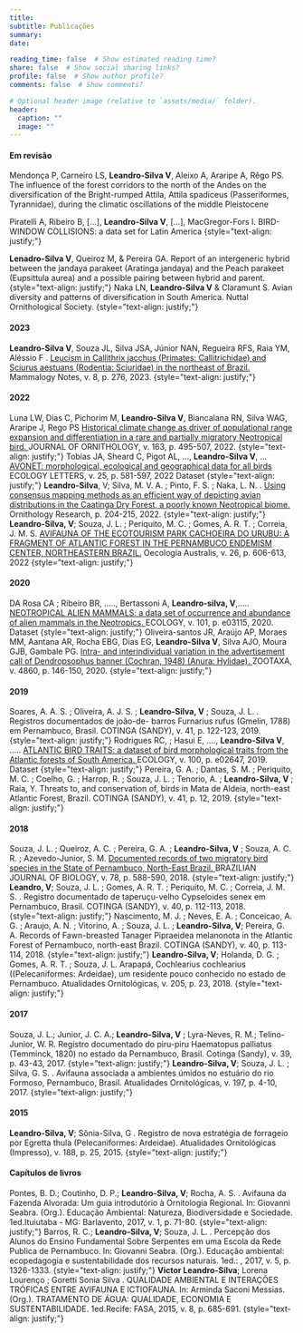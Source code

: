 ```yaml
---
title: 
subtitle: Publicações
summary: 
date: 

reading_time: false  # Show estimated reading time?
share: false  # Show social sharing links?
profile: false  # Show author profile?
comments: false  # Show comments?

# Optional header image (relative to `assets/media/` folder).
header:
  caption: ""
  image: ""
---
```


#### **Em revisão**

Mendonça P, Carneiro LS, **Leandro-Silva V**, Aleixo A, Araripe A, Rêgo PS. The influence of the forest corridors to the north of the Andes on the diversification of the Bright-rumped Attila, Attila spadiceus (Passeriformes, Tyrannidae), during the climatic oscillations of the middle Pleistocene 

Piratelli A, Ribeiro B, [...], **Leandro-Silva V**, [...], MacGregor-Fors I. BIRD-WINDOW COLLISIONS: a data set for Latin America
{style="text-align: justify;"}

**Lenadro-Silva V**, Queiroz M, & Pereira GA. Report of an intergeneric hybrid between the jandaya parakeet (Aratinga jandaya) and the Peach parakeet (Eupsittula aurea) and a possible pairing between hybrid and parent. 
{style="text-align: justify;"}
Naka LN, **Leandro-Silva V** & Claramunt S. Avian diversity and patterns of diversification in South America. Nuttal Ornithological Society.
{style="text-align: justify;"}

#### **2023**

**Leandro-Silva V**, Souza JL, Silva JSA, Júnior NAN, Regueira RFS, Raia YM, Aléssio F . <a href="https://mammalogynotes.org/ojs/index.php/mn/article/view/276"> Leucism in Callithrix jacchus (Primates: Callitrichidae) and Sciurus aestuans (Rodentia: Sciuridae) in the northeast of Brazil.</a> Mammalogy Notes, v. 8, p. 276, 2023.
{style="text-align: justify;"}
#### **2022**

Luna LW, Dias C, Pichorim M, **Leandro-Silva V**, Biancalana RN, Silva WAG, Araripe J, Rego PS <a href="https://link.springer.com/article/10.1007/s10336-021-01948-z"> Historical climate change as driver of populational range expansion and differentiation in a rare and partially migratory Neotropical bird. </a>JOURNAL OF ORNITHOLOGY, v. 163, p. 495-507, 2022.
{style="text-align: justify;"}
Tobias JA, Sheard C, Pigot AL, ..., **Leandro-Silva V**, ... <a href="https://onlinelibrary.wiley.com/doi/10.1111/ele.13898">AVONET: morphological, ecological and geographical data for all birds</a> ECOLOGY LETTERS, v. 25, p. 581-597, 2022
Dataset 
{style="text-align: justify;"}
**Leandro-Silva**, V; Silva, M. V. A. ; Pinto, F. S. ; Naka, L. N. . <a href="https://link.springer.com/article/10.1007/s43388-022-00101-5">Using consensus mapping methods as an efficient way of depicting avian distributions in the Caatinga Dry Forest, a poorly known Neotropical biome. </a> Ornithology Research, p. 204-215, 2022.
{style="text-align: justify;"}
**Leandro-Silva, V**; Souza, J. L. ; Periquito, M. C. ; Gomes, A. R. T. ; Correia, J. M. S. <a href="https://revistas.ufrj.br/index.php/oa/article/view/48986"> AVIFAUNA OF THE ECOTOURISM PARK CACHOEIRA DO URUBU: A FRAGMENT OF ATLANTIC FOREST IN THE PERNAMBUCO ENDEMISM CENTER, NORTHEASTERN BRAZIL.</a> Oecologia Australis, v. 26, p. 606-613, 2022
{style="text-align: justify;"}
#### **2020**
DA Rosa CA ; Ribeiro BR, ....., Bertassoni A, **Leandro-silva, V**,..... <a href="https://esajournals.onlinelibrary.wiley.com/doi/10.1002/ecy.3115"> NEOTROPICAL ALIEN MAMMALS: a data set of occurrence and abundance of alien mammals in the Neotropics. </a> ECOLOGY, v. 101, p. e03115, 2020.
Dataset
{style="text-align: justify;"}
Oliveira-santos JR, Araújo AP, Moraes MM, Aantana AR, Rocha EBG, Dias EG, **Leandro-Silva V**, Silva AJO, Moura GJB, Gambale PG. <a href="https://www.mapress.com/zt/article/view/zootaxa.4860.1.9"> Intra- and interindividual variation in the advertisement call of Dendropsophus banner (Cochran, 1948) (Anura: Hylidae). </a> ZOOTAXA, v. 4860, p. 146-150, 2020.
{style="text-align: justify;"}
#### **2019**

Soares, A. A. S. ; Oliveira, A. J. S. ; **Leandro-Silva, V** ; Souza, J. L. . Registros documentados de joão-de- barros Furnarius rufus (Gmelin, 1788) em Pernambuco, Brasil. COTINGA (SANDY), v. 41, p. 122-123, 2019.
{style="text-align: justify;"}
Rodrigues RC, ; Hasui E, ...., **Leandro-Silva V**, ..... <a href="https://esajournals.onlinelibrary.wiley.com/doi/10.1002/ecy.2647"> ATLANTIC BIRD TRAITS: a dataset of bird morphological traits from the Atlantic forests of South America. </a> ECOLOGY, v. 100, p. e02647, 2019.
Dataset
{style="text-align: justify;"}
Pereira, G. A. ; Dantas, S. M. ; Periquito, M. C. ; Coelho, G. ; Harrop, R. ; Souza, J. L. ; Tenorio, A. ; **Leandro-Silva, V** ; Raia, Y. Threats to, and conservation of, birds in Mata de Aldeia, north-east Atlantic Forest, Brazil. COTINGA (SANDY), v. 41, p. 12, 2019.
{style="text-align: justify;"}
#### **2018**

Souza, J. L. ; Queiroz, A. C. ; Pereira, G. A. ; **Leandro-Silva, V** ; Souza, A. C. R. ; Azevedo-Junior, S. M. <a href="https://www.scielo.br/j/bjb/a/P9F6Qpmc8KDzf83xnBxTzzM/?lang=en"> Documented records of two migratory bird species in the State of Pernambuco, North-East Brazil. </a> BRAZILIAN JOURNAL OF BIOLOGY, v. 78, p. 588-590, 2018.
{style="text-align: justify;"}
**Leandro, V**; Souza, J. L. ; Gomes, A. R. T. ; Periquito, M. C. ; Correia, J. M. S. . Registro documentado de taperuçu-velho Cypseloides senex em Pernambuco, Brasil. COTINGA (SANDY), v. 40, p. 112-113, 2018.
{style="text-align: justify;"}
Nascimento, M. J. ; Neves, E. A. ; Conceicao, A. G. ; Araujo, A. N. ; Vitorino, A. ; Souza, J. L. ; **Leandro-Silva, V**; Pereira, G. A. Records of Fawn-breasted Tanager Pipraeidea melanonota in the Atlantic Forest of Pernambuco, north-east Brazil. COTINGA (SANDY), v. 40, p. 113-114, 2018.
{style="text-align: justify;"}
**Leandro-Silva, V**; Holanda, D. G. ; Gomes, A. R. T. ; Souza, J. L. Arapapá, Cochlearius cochlearius ((Pelecaniformes: Ardeidae), um residente pouco conhecido no estado de Pernambuco. Atualidades Ornitológicas, v. 205, p. 23, 2018.
{style="text-align: justify;"}
#### **2017**

Souza, J. L.; Junior, J. C. A.; **Leandro-Silva, V** ; Lyra-Neves, R. M.; Telino-Junior, W. R. Registro documentado do piru-piru Haematopus palliatus (Temminck, 1820) no estado da Pernambuco, Brasil. Cotinga (Sandy), v. 39, p. 43-43, 2017.
{style="text-align: justify;"}
**Leandro-Silva, V**; Souza, J. L. ; Silva, G. S. . Avifauna associada a ambientes úmidos no estuário do rio Formoso, Pernambuco, Brasil. Atualidades Ornitológicas, v. 197, p. 4-10, 2017.
{style="text-align: justify;"}
#### **2015**

**Leandro-Silva, V**; Sônia-Silva, G . Registro de nova estratégia de forrageio por Egretta thula (Pelecaniformes: Ardeidae). Atualidades Ornitológicas (Impresso), v. 188, p. 25, 2015.
{style="text-align: justify;"}

#### **Capítulos de livros**

Pontes, B. D.; Coutinho, D. P.; **Leandro-Silva, V**; Rocha, A. S. . Avifauna da Fazenda Alvorada: Um guia introdutório à Ornitologia Regional. In: Giovanni Seabra. (Org.). Educação Ambiental: Natureza, Biodiversidade e Sociedade. 1ed.Ituiutaba - MG: Barlavento, 2017, v. 1, p. 71-80.
{style="text-align: justify;"}
Barros, R. C.; **Leandro-Silva, V**; Souza, J. L. . Percepção dos Alunos do Ensino Fundamental Sobre Serpentes em uma Escola da Rede Publica de Pernambuco. In: Giovanni Seabra. (Org.). Educação ambiental: ecopedagogia e sustentabilidade dos recursos naturais. 1ed.: , 2017, v. 5, p. 1326-1333.
{style="text-align: justify;"}
**Victor Leandro-Silva**; Lorena Lourenço ; Goretti Sonia Silva . QUALIDADE AMBIENTAL E INTERAÇÕES TRÓFICAS ENTRE AVIFAUNA E ICTIOFAUNA. In: Arminda Saconi Messias. (Org.). TRATAMENTO DE ÁGUA: QUALIDADE, ECONOMIA E SUSTENTABILIDADE. 1ed.Recife: FASA, 2015, v. 8, p. 685-691.
{style="text-align: justify;"}